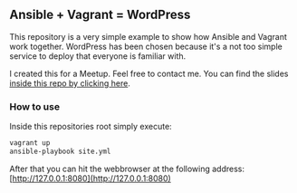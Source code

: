 ## Ansible + Vagrant = WordPress 

This repository is a very simple example to show how Ansible and Vagrant work together. WordPress has been chosen because it's a not too simple service to deploy that everyone is familiar with.

I created this for a Meetup. Feel free to contact me. You can find the slides [inside this repo by clicking here](ansible_walkthrough.pdf).

### How to use

Inside this repositories root simply execute:

```bash
vagrant up
ansible-playbook site.yml
```

After that you can hit the webbrowser at the following address: [http://127.0.0.1:8080](http://127.0.0.1:8080)